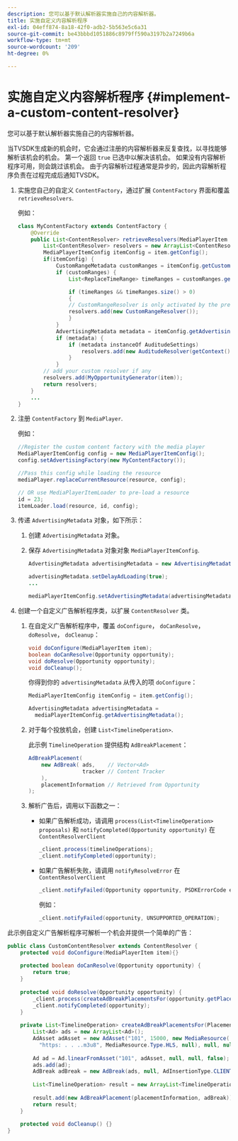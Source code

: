 ```yaml
---
description: 您可以基于默认解析器实施自己的内容解析器。
title: 实施自定义内容解析程序
exl-id: 04eff874-8a18-42f0-adb2-5b563e5c6a31
source-git-commit: be43bbbd1051886c8979ff590a3197b2a7249b6a
workflow-type: tm+mt
source-wordcount: '209'
ht-degree: 0%

---
```


# 实施自定义内容解析程序 {#implement-a-custom-content-resolver}

您可以基于默认解析器实施自己的内容解析器。

当TVSDK生成新的机会时，它会通过注册的内容解析器来反复查找，以寻找能够解析该机会的机会。 第一个返回 `true` 已选中以解决该机会。 如果没有内容解析程序可用，则会跳过该机会。 由于内容解析过程通常是异步的，因此内容解析程序负责在过程完成后通知TVSDK。

1. 实施您自己的自定义 `ContentFactory`，通过扩展 `ContentFactory` 界面和覆盖 `retrieveResolvers`.

   例如：

   ```java
   class MyContentFactory extends ContentFactory { 
       @Override 
       public List<ContentResolver> retrieveResolvers(MediaPlayerItem item) { 
           List<ContentResolver> resolvers = new ArrayList<ContentResolver>(); 
           MediaPlayerItemConfig itemConfig = item.getConfig(); 
           if(itemConfig) { 
               CustomRangeMetadata customRanges = itemConfig.getCustomRangeMetadata(); 
               if (customRanges) { 
                   List<ReplaceTimeRange> timeRanges = customRanges.getTimeRangeList(); 
   
                   if (timeRanges && timeRanges.size() > 0) 
                   { 
                   // CustomRangeResolver is only activated by the presence of CustomRanges in configuration 
                   resolvers.add(new CustomRangeResolver()); 
                   } 
               } 
               AdvertisingMetadata metadata = itemConfig.getAdvertisingMetadata(); 
               if (metadata) { 
                   if (metadata instanceOf AuditudeSettings)  
                       resolvers.add(new AuditudeResolver(getContext());    
                   } 
               } 
           // add your custom resolver if any 
           resolvers.add(MyOpportunityGenerator(item)); 
           return resolvers; 
       } 
       ... 
   } 
   ```

1. 注册 `ContentFactory` 到 `MediaPlayer`.

   例如：

   ```java
   //Register the custom content factory with the media player 
   MediaPlayerItemConfig config = new MediaPlayerItemConfig(); 
   config.setAdvertisingFactory(new MyContentFactory()); 
   
   //Pass this config while loading the resource 
   mediaPlayer.replaceCurrentResource(resource, config); 
   
   // OR use MediaPlayerItemLoader to pre-load a resource 
   id = 23; 
   itemLoader.load(resource, id, config);
   ```

1. 传递 `AdvertisingMetadata` 对象，如下所示：
   1. 创建 `AdvertisingMetadata` 对象。
   1. 保存 `AdvertisingMetadata` 对象对象 `MediaPlayerItemConfig`.

      ```java
      AdvertisingMetadata advertisingMetadata = new AdvertisingMetadata(); 
      
      advertisingMetadata.setDelayAdLoading(true); 
      ... 
      
      mediaPlayerItemConfig.setAdvertisingMetadata(advertisingMetadata); 
      ```

1. 创建一个自定义广告解析程序类，以扩展 `ContentResolver` 类。
   1. 在自定义广告解析程序中，覆盖 `doConfigure`， `doCanResolve`， `doResolve`， `doCleanup`：

      ```java
      void doConfigure(MediaPlayerItem item); 
      boolean doCanResolve(Opportunity opportunity); 
      void doResolve(Opportunity opportunity); 
      void doCleanup();
      ```

      你得到你的 `advertisingMetadata` 从传入的项 `doConfigure`：

      ```java
      MediaPlayerItemConfig itemConfig = item.getConfig(); 
      
      AdvertisingMetadata advertisingMetadata =  
        mediaPlayerItemConfig.getAdvertisingMetadata(); 
      ```

   1. 对于每个投放机会，创建 `List<TimelineOperation>`.

      此示例 `TimelineOperation` 提供结构 `AdBreakPlacement`：

      ```java
      AdBreakPlacement( 
          new AdBreak( ads,    // Vector<Ad> 
                       tracker // Content Tracker 
          ), 
          placementInformation // Retrieved from Opportunity 
      ); 
      ```

   1. 解析广告后，调用以下函数之一：

      * 如果广告解析成功，请调用 `process(List<TimelineOperation> proposals)` 和 `notifyCompleted(Opportunity opportunity)` 在 `ContentResolverClient`

         ```java
         _client.process(timelineOperations); 
         _client.notifyCompleted(opportunity); 
         ```

      * 如果广告解析失败，请调用 `notifyResolveError` 在 `ContentResolverClient`

         ```java
         _client.notifyFailed(Opportunity opportunity, PSDKErrorCode error);
         ```

         例如：

         ```java
         _client.notifyFailed(opportunity, UNSUPPORTED_OPERATION);
         ```

<!--<a id="example_463B718749504A978F0B887786844C39"></a>-->

此示例自定义广告解析程序可解析一个机会并提供一个简单的广告：

```java
public class CustomContentResolver extends ContentResolver { 
    protected void doConfigure(MediaPlayerItem item){} 
 
    protected boolean doCanResolve(Opportunity opportunity) {  
        return true;  
    } 
 
    protected void doResolve(Opportunity opportunity) { 
        _client.process(createAdBreakPlacementsFor(opportunity.getPlacement())); 
        _client.notifyCompleted(opportunity); 
    } 
 
    private List<TimelineOperation> createAdBreakPlacementsFor(Placement placementInformation) { 
        List<Ad> ads = new ArrayList<Ad>(); 
        AdAsset adAsset = new AdAsset("101", 15000, new MediaResource( 
          "https: . . ..m3u8", MediaResource.Type.HLS, null), null, null); 
 
        Ad ad = Ad.linearFromAsset("101", adAsset, null, null, false); 
        ads.add(ad); 
        AdBreak adBreak = new AdBreak(ads, null, AdInsertionType.CLIENT_INSERTED); 
 
        List<TimelineOperation> result = new ArrayList<TimelineOperation>(); 
 
        result.add(new AdBreakPlacement(placementInformation, adBreak)); 
        return result; 
    } 
 
    protected void doCleanup() {} 
} 
```
